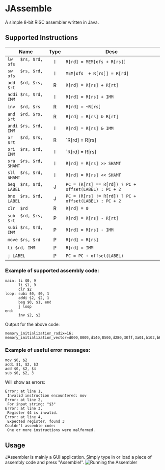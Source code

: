 # JAssemble
A simple 8-bit RISC assembler written in Java.

## Supported Instructions
|Name                   |Type |Desc                                                    |
|-----------------------|:---:|--------------------------------------------------------|
|`lw   $rs, $rd, ofs`   |  I  | `R[rd] = MEM[ofs + R[rs]]`                             |
|`sw   $rs, $rd, ofs`   |  I  | `MEM[ofs  + R[rs]] = R[rd]`                            |
|`add  $rd, $rs, $rt`   |  R  | `R[rd] = R[rs] + R[rt]`                                |
|`addi $rs, $rd, IMM`   |  I  | `R[rd] = R[rs] + IMM`                                  |
|`inv  $rd, $rs`        |  R  | `R[rd] = ~R[rs]`                                       |
|`and  $rd, $rs, $rt`   |  R  | `R[rd] = R[rs] & R[rt]`                                |
|`andi $rs, $rd, IMM`   |  I  | `R[rd] = R[rs] & IMM`                                  |
|`or   $rd, $rs, $rt`   |  R  | `R[rd] = R[rs] | R[rt]`                                |
|`ori  $rs, $rd, IMM`   |  I  |  `R[rd] = R[rs] | IMM`                                 |
|`sra  $rs, $rd, SHAMT` |  I  | `R[rd] = R[rs] >> SHAMT`                               |
|`sll  $rs, $rd, SHAMT` |  I  | `R[rd] = R[rs] << SHAMT`                               |
|`beq  $rs, $rd, LABEL` |  J  | `PC = (R[rs] == R[rd]) ? PC + offset(LABEL) : PC + 2`  |
|`bne  $rs, $rd, LABEL` |  J  | `PC = (R[rs] != R[rd]) ? PC + offset(LABEL) : PC + 2`  |
|`clr  $rd`             |  R  | `R[rd] = 0`                                            |
|`sub  $rd, $rs, $rt`   |  P  | `R[rd] = R[rs] - R[rt]`                                |
|`subi $rs, $rd, IMM`   |  P  | `R[rd] = R[rs] - IMM`                                  |
|`move $rs, $rd`        |  P  | `R[rd] = R[rs]`                                        |
|`li $rd, IMM`          |  P  | `R[rd] = IMM`                                          |
|`j LABEL`              |  P  | `PC = PC + offset(LABEL)`                              |

### Example of supported assembly code:

```
main: li $0, 9
      li $1, 0
      clr $2
loop: subi $0, $0, 1
      addi $2, $2, 1
      beq $0, $1, end
      j loop
end:
      inv $2, $2
```

Output for the above code:
```
memory_initialization_radix=16;
memory_initialization_vector=d000,8009,d140,8500,d280,30ff,3a01,b102,b0fd,4880;
```

### Example of useful error messages:
```
mov $0, $2
addi $1, $2, $3
add $0, $2, $4
sub $0, $2, 3
```

Will show as errors:

```
Error: at line 1,
 Invalid instruction encountered: mov
Error: at line 2,
 For input string: "$3"
Error: at line 3,
 Register $4 is invalid.
Error: at line 4,
 Expected register, found 3
Couldn't assemble code:
 One or more instructions were malformed.
```

## Usage
JAssembler is mainly a GUI application. Simply type in or load a piece of
assembly code and press "Assemble!".
![Running the Assembler](https://i.imgur.com/wuUej0g.png)